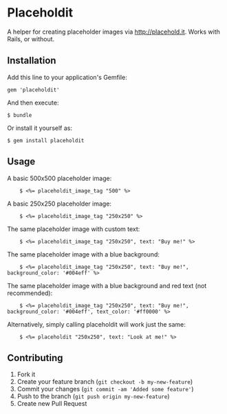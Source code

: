 # Placeholdit

A helper for creating placeholder images via http://placehold.it. Works with Rails, or without.

## Installation

Add this line to your application's Gemfile:

    gem 'placeholdit'

And then execute:

    $ bundle

Or install it yourself as:

    $ gem install placeholdit

## Usage

A basic 500x500 placeholder image:
		
		$ <%= placeholdit_image_tag "500" %>

A basic 250x250 placeholder image:
		
		$ <%= placeholdit_image_tag "250x250" %>

The same placeholder image with custom text:

		$ <%= placeholdit_image_tag "250x250", text: "Buy me!" %>

The same placeholder image with a blue background:

		$ <%= placeholdit_image_tag "250x250", text: "Buy me!", background_color: '#004eff' %>

The same placeholder image with a blue background and red text (not recommended):

		$ <%= placeholdit_image_tag "250x250", text: "Buy me!", background_color: '#004eff', text_color: '#ff0000' %>

Alternatively, simply calling placeholdit will work just the same:

		$ <%= placeholdit "250x250", text: "Look at me!" %>


## Contributing

1. Fork it
2. Create your feature branch (`git checkout -b my-new-feature`)
3. Commit your changes (`git commit -am 'Added some feature'`)
4. Push to the branch (`git push origin my-new-feature`)
5. Create new Pull Request
